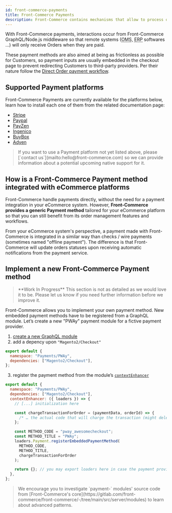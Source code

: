 ```yaml
---
id: front-commerce-payments
title: Front-Commerce Payments
description: Front-Commerce contains mechanisms that allow to process of payments in a platform-agnostic way. Payment platforms integrated as a Front-Commerce Payment are compatible with every eCommerce platform that Front-Commerce supports. This guide provides insights about how they work so you can better understand how they could fit into your project.
---
```


With Front-Commerce payments, interactions occur from Front-Commerce GraphQL/Node.js middleware so that remote systems (<abbr title="Order Management System">OMS</abbr>, <abbr title="Enterprise resource planning">ERP</abbr> softwares …) will only receive Orders when they are paid.

These payment methods are also aimed at being as frictionless as possible for Customers, so payment inputs are usually embedded in the checkout page to prevent redirecting Customers to third-party providers. Per their nature follow the [Direct Order payment workflow](/docs/advanced/payments/payment-workflows.html#Direct-Order).

## Supported Payment platforms

Front-Commerce Payments are currently available for the platforms below, learn how to install each one of them from the related documentation page:

- [Stripe](/docs/advanced/payments/stripe.html#Front-Commerce-Payment)
- [Paypal](/docs/advanced/payments/paypal.html#Front-Commerce-Payment)
- [PayZen](/docs/advanced/payments/payzen.html#Front-Commerce-Payment)
- [Ingenico](/docs/advanced/payments/ingenico.html#Front-Commerce-Payment)
- [BuyBox](/docs/advanced/payments/buybox.html#Front-Commerce-Payment)
- [Adyen](/docs/advanced/payments/adyen.html)

<blockquote class="info">
  If you want to use a Payment platform not yet listed above, please <span class="intercom-launcher">[`contact us`](mailto:hello@front-commerce.com)</span> so we can provide information about a potential upcoming native support for it.
</blockquote>

## How is a Front-Commerce Payment method integrated with eCommerce platforms

Front-Commerce handle payments directly, without the need for a payment integration in your eCommerce system. However, **Front-Commerce provides a generic Payment method** tailored for your eCommerce platform so that you can still benefit from its order management features and workflows.

From your eCommerce system's perspective, a payment made with Front-Commerce is integrated in a similar way than checks / wire payments (sometimes named "offline payment"). The difference is that Front-Commerce will update orders statuses upon receiving automatic notifications from the payment service.

## Implement a new Front-Commerce Payment method

<blockquote class="wip">
**Work In Progress** This section is not as detailed as we would love it to be. Please let us know if you need further information before we improve it.
</blockquote>

Front-Commerce allows you to implement your own payment method. New embedded payment methods have to be registered from a GraphQL module. Let’s create a new "PWAy" payment module for a fictive payment provider.

1. [create a new GraphQL module](/docs/essentials/extend-the-graphql-schema.html#Create-a-new-GraphQL-module)
2. add a depency upon `"Magento2/Checkout"`

```js
export default {
  namespace: "Payments/PWAy",
  dependencies: ["Magento2/Checkout"],
};
```

3. register the payment method from the module’s [`contextEnhancer`](/docs/reference/graphql-module-definition.html#contextEnhancer-optional)

```js
export default {
  namespace: "Payments/PWAy",
  dependencies: ["Magento2/Checkout"],
  contextEnhancer: ({ loaders }) => {
    // [...] initialization here

    const chargeTransactionForOrder = (paymentData, orderId) => {
      /* … the actual code that will charge the transaction (might delegate to a loader) … */
    };

    const METHOD_CODE = "pway_awesomecheckout";
    const METHOD_TITLE = "PWAy";
    loaders.Payment.registerEmbeddedPaymentMethod(
      METHOD_CODE,
      METHOD_TITLE,
      chargeTransactionForOrder
    );

    return {}; // you may export loaders here in case the payment provides custom Queries (to fetch a payment token for instance)
  },
};
```

<blockquote class="note">
We encourage you to investigate `payment-` modules' source code from [Front-Commerce's core](https://gitlab.com/front-commerce/front-commerce/-/tree/main/src/server/modules) to learn about advanced patterns.
</blockquote>
